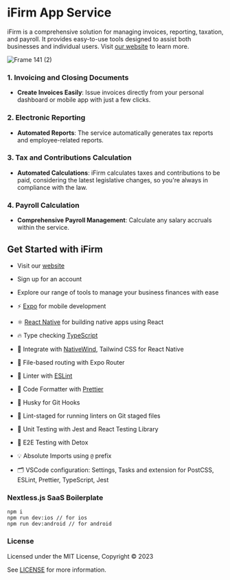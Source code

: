 # iFirm App Service

iFirm is a comprehensive solution for managing invoices, reporting, taxation, and payroll. It provides easy-to-use tools designed to assist both businesses and individual users. Visit [our website](https://www.ifirm.kz/) to learn more.

![Frame 141 (2)](https://github.com/ZhQriks/ifirm/assets/49629027/838ae66e-2b50-4d22-83fa-6d63766f9de3)



### 1. Invoicing and Closing Documents
- **Create Invoices Easily**: Issue invoices directly from your personal dashboard or mobile app with just a few clicks.

### 2. Electronic Reporting
- **Automated Reports**: The service automatically generates tax reports and employee-related reports.

### 3. Tax and Contributions Calculation
- **Automated Calculations**: iFirm calculates taxes and contributions to be paid, considering the latest legislative changes, so you're always in compliance with the law.

### 4. Payroll Calculation
- **Comprehensive Payroll Management**: Calculate any salary accruals within the service.

## Get Started with iFirm

- Visit our [website](https://www.ifirm.kz/)
- Sign up for an account
- Explore our range of tools to manage your business finances with ease

- ⚡ [Expo](https://expo.dev) for mobile development
- ⚛️ [React Native](https://reactnative.dev) for building native apps using React
- 🔥 Type checking [TypeScript](https://www.typescriptlang.org)
- 💎 Integrate with [NativeWind](https://www.nativewind.dev), Tailwind CSS for React Native
- 📁 File-based routing with Expo Router
- 📏 Linter with [ESLint](https://eslint.org)
- 💖 Code Formatter with [Prettier](https://prettier.io)
- 🦊 Husky for Git Hooks
- 🚫 Lint-staged for running linters on Git staged files
- 🦺 Unit Testing with Jest and React Testing Library
- 🧪 E2E Testing with Detox
- 💡 Absolute Imports using `@` prefix
- 🗂 VSCode configuration: Settings, Tasks and extension for PostCSS, ESLint, Prettier, TypeScript, Jest

### Nextless.js SaaS Boilerplate

```
npm i
npm run dev:ios // for ios
npm run dev:android // for android
```

### License

Licensed under the MIT License, Copyright © 2023

See [LICENSE](LICENSE) for more information.
